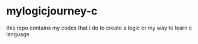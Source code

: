 # <h>mylogicjourney-c</h>
<p>this repo contains my codes that i do to create a logic or my way to learn c language</p>
